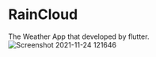 # RainCloud
The Weather App that developed by flutter.
![Screenshot 2021-11-24 121646](https://user-images.githubusercontent.com/61993604/143204682-e3fa20b8-f260-4518-8ff5-5dd896b0126e.jpg)
